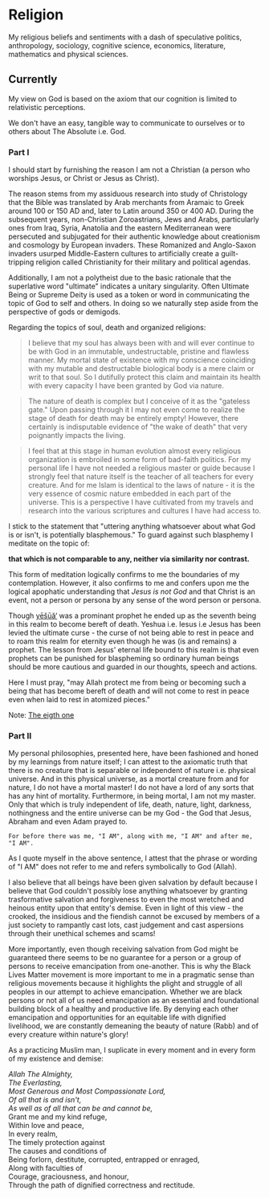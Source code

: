 # Religion
My religious beliefs and sentiments with a dash of speculative politics, anthropology, sociology, cognitive science, economics, literature, mathematics and physical sciences. 

## Currently
My view on God is based on the axiom that our cognition is limited to relativistic perceptions.

We don't have an easy, tangible way to communicate to ourselves or to others about The Absolute i.e. God. 

### Part I
I should start by furnishing the reason I am not a Christian (a person who worships Jesus, or Christ or Jesus as Christ). 

The reason stems from my assiduous research into study of Christology that the Bible was translated by Arab merchants from Aramaic to Greek around 100 or 150 AD and, later to Latin around 350 or 400 AD. During the subsequent years, non-Christian Zoroastrians, Jews and Arabs, particularly ones from Iraq, Syria, Anatolia and the eastern Mediterranean were persecuted and subjugated for their authentic knowledge about creationism and cosmology by European invaders. These Romanized and Anglo-Saxon invaders usurped Middle-Eastern cultures to artificially create a guilt-tripping religion called Christianity for their military and political agendas. 

Additionally, I am not a polytheist due to the basic rationale that the superlative word "ultimate" indicates a unitary singularity. Often Ultimate Being or Supreme Deity is used as a token or word in communicating the topic of God to self and others. In doing so we naturally step aside from the perspective of gods or demigods.  

Regarding the topics of soul, death and organized religions: 
> I believe that my soul has always been with and will ever continue to be with God in an immutable, undestructable, pristine and flawless manner. My mortal state of existence with my conscience coinciding with my mutable and destructable biological body is a mere claim or writ to that soul. So I dutifully protect this claim and maintain its health with every capacity I have been granted by God via nature. 

> The nature of death is complex but I conceive of it as the "gateless gate." Upon passing through it I may not even come to realize the stage of death for death may be entirely empty! However, there certainly is indisputable evidence of "the wake of death" that very poignantly impacts the living. 

> I feel that at this stage in human evolution almost every religious organization is embroiled in some form of bad-faith politics. For my personal life I have not needed a religious master or guide because I strongly feel that nature itself is the teacher of all teachers for every creature. And for me Islam is identical to the laws of nature - it is the very essence of cosmic nature embedded in each part of the universe. This is a perspective I have cultivated from my travels and research into the various scriptures and cultures I have had access to. 

I stick to the statement that "uttering anything whatsoever about what God is or isn't, is potentially blasphemous." To guard against such blasphemy I meditate on the topic of: 

**that which is not comparable to any, neither via similarity nor contrast.**

This form of meditation logically confirms to me the boundaries of my contemplation. However, it also confirms to me and confers upon me the logical apophatic understanding that *Jesus is not God* and that Christ is an event, not a person or persona by any sense of the word person or persona. 

Though [yēšūă‘](https://en.wikipedia.org/wiki/Yeshua) was a prominant prophet he ended up as the seventh being in this realm to become bereft of death. Yeshua i.e. Iesus i.e Jesus has been levied the ultimate curse - the curse of not being able to rest in peace and to roam this realm for eternity even though he was (is and remains) a prophet. The lesson from Jesus' eternal life bound to this realm is that even prophets can be punished for blaspheming so ordinary human beings should be more cautious and guarded in our thoughts, speech and actions. 

Here I must pray, "may Allah protect me from being or becoming such a being that has become bereft of death and will not come to rest in peace even when laid to rest in atomized pieces."   

Note: [The eigth one](https://github.com/my-beliefs/speculative/blob/master/the-eigth-one.md)

### Part II
My personal philosophies, presented here, have been fashioned and honed by my learnings from nature itself; I can attest to the axiomatic truth that there is no creature that is separable or independent of nature i.e. physical universe. And in this physical universe, as a mortal creature from and for nature, I do not have a mortal master! I do not have a lord of any sorts that has any hint of mortality. Furthermore, in being mortal, I am not my master. Only that which is truly independent of life, death, nature, light, darkness, nothingness and the entire universe can be my God - the God that Jesus, Abraham and even Adam prayed to.


`For before there was me, "I AM", along with me, "I AM" and after me, "I AM".` 


As I quote myself in the above sentence, I attest that the phrase or wording of "I AM" does not refer to me and refers symbolically to God (Allah). 

I also believe that all beings have been given salvation by default because I believe that God couldn't possibly lose anything whatsoever by granting trasformative salvation and forgiveness to even the most wretched and heinous entity upon that entity's demise. Even in light of this view - the crooked, the insidious and the fiendish cannot be excused by members of a just society to rampantly cast lots, cast judgement and cast aspersions through their unethical schemes and scams! 

More importantly, even though receiving salvation from God might be guaranteed there seems to be no guarantee for a person or a group of persons to receive emancipation from one-another. This is why the Black Lives Matter movement is more important to me in a pragmatic sense than religious movements because it highlights the plight and struggle of all peoples in our attempt to achieve emancipation. Whether we are black persons or not all of us need emancipation as an essential and foundational building block of a healthy and productive life. By denying each other emancipation and opportunities for an equitable life with dignified livelihood, we are constantly demeaning the beauty of nature (Rabb) and of every creature within nature's glory! 

As a practicing Muslim man, I suplicate in every moment and in every form of my existence and demise:

<p>
<i>Allah The Almighty,<br>
The Everlasting,<br>
Most Generous and Most Compassionate Lord,<br>
Of all that is and isn't,<br> 
As well as of all that can be and cannot be,</i><br> 
  Grant me and my kind refuge,<br> 
  Within love and peace,<br>
  In every realm,<br>  
  The timely protection against<br> 
  The causes and conditions of<br> 
  Being forlorn, destitute, corrupted, entrapped or enraged,<br> 
  Along with faculties of<br> 
  Courage, graciousness, and honour,<br>
  Through the path of dignified correctness and rectitude.<br>
</p>
